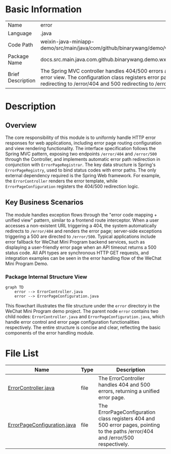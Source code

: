 # Basic Information

|      |      |
|------|------|
| Name | error |
| Language | .java |
| Code Path | weixin-java-miniapp-demo/src/main/java/com/github/binarywang/demo/wx/miniapp/error |
| Package Name | docs.src.main.java.com.github.binarywang.demo.wx.miniapp.error |
| Brief Description | The Spring MVC controller handles 404/500 errors and returns the error view. The configuration class registers error pages, with 404 redirecting to /error/404 and 500 redirecting to /error/500. |

# Description

## Overview  
The core responsibility of this module is to uniformly handle HTTP error responses for web applications, including error page routing configuration and view rendering functionality. The interface specification follows the Spring MVC pattern, exposing two endpoints `/error/404` and `/error/500` through the Controller, and implements automatic error path redirection in conjunction with `ErrorPageRegistrar`. The key data structure is Spring's `ErrorPageRegistry`, used to bind status codes with error paths. The only external dependency required is the Spring Web framework. For example, the `ErrorController` renders the error template, while `ErrorPageConfiguration` registers the 404/500 redirection logic.  

## Key Business Scenarios  
The module handles exception flows through the "error code mapping + unified view" pattern, similar to a frontend route interceptor. When a user accesses a non-existent URL triggering a 404, the system automatically redirects to `/error/404` and renders the error page; server-side exceptions triggering a 500 are directed to `/error/500`. Typical applications include error fallback for WeChat Mini Program backend services, such as displaying a user-friendly error page when an API timeout returns a 500 status code. All API types are synchronous HTTP GET requests, and integration examples can be seen in the error handling flow of the WeChat Mini Program Demo.


### Package Internal Structure View

```mermaid
graph TD
    error --> ErrorController.java
    error --> ErrorPageConfiguration.java
```

This flowchart illustrates the file structure under the `error` directory in the WeChat Mini Program demo project. The parent node `error` contains two child nodes: `ErrorController.java` and `ErrorPageConfiguration.java`, which handle error control and error page configuration functionalities respectively. The entire structure is concise and clear, reflecting the basic components of the error handling module.

# File List

| Name   | Type  | Description |
|-------|------|-------------|
| [ErrorController.java](ErrorController.md) | file | The ErrorController handles 404 and 500 errors, returning a unified error page. |
| [ErrorPageConfiguration.java](ErrorPageConfiguration.md) | file | The ErrorPageConfiguration class registers 404 and 500 error pages, pointing to the paths /error/404 and /error/500 respectively. |


